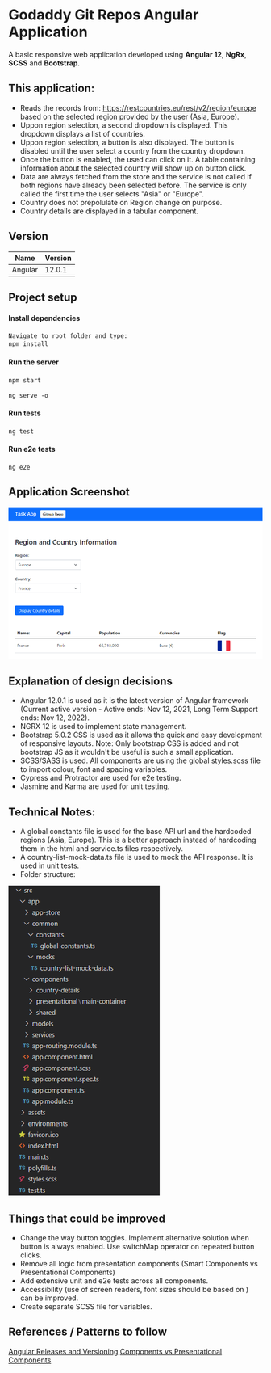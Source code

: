 # Godaddy Git Repos Angular Application
A basic responsive web application developed using <b>Angular 12</b>, <b>NgRx</b>, <b>SCSS</b> and <b>Bootstrap</b>.  

## This application: 

- Reads the records from: https://restcountries.eu/rest/v2/region/europe based on the selected region provided by the user (Asia, Europe).
- Uppon region selection, a second dropdown is displayed. This dropdown displays a list of countries.
- Uppon region selection, a button is also displayed. The button is disabled until the user select a country from the country dropdown. 
- Once the button is enabled, the used can click on it. A table containing information about the selected country will show up on button click. 
- Data are always fetched from the store and the service is not called if both regions have already been selected before. The service is only called the first time the user selects "Asia" or "Europe".
- Country does not prepolulate on Region change on purpose.
- Country details are displayed in a tabular component.



## Version

| Name  | Version |
| ------------- | ------------- |
| Angular  | 12.0.1  |


## Project setup

#### Install dependencies
```
Navigate to root folder and type:
npm install
```
#### Run the server
```
npm start
```
```
ng serve -o
```

#### Run tests
```
ng test
```

#### Run e2e tests
```
ng e2e
```

## Application Screenshot

<kbd>

  ![Capture](https://github.com/sckarolos/country-info/blob/main/src/assets/screenshot.png)

</kbd>


## Explanation of design decisions

- Angular 12.0.1 is used as it is the latest version of Angular framework (Current active version - Active ends: Nov 12, 2021, Long Term Support ends: Nov 12, 2022).
- NGRX 12 is used to implement state management. 
- Bootstrap 5.0.2 CSS is used as it allows the quick and easy development of responsive layouts. Note: Only bootstrap CSS is added and not bootstrap JS as it wouldn't be useful is such a small application.
- SCSS/SASS is used. All components are using the global styles.scss file to import colour, font and spacing variables.
- Cypress and Protractor are used for e2e testing.
- Jasmine and Karma are used for unit testing. 

## Technical Notes:

- A global constants file is used for the base API url and the hardcoded regions (Asia, Europe). This is a better approach instead of hardcoding them in the html and service.ts files respectively.
- A country-list-mock-data.ts file is used to mock the API response. It is used in unit tests. 
- Folder structure:
<kbd>

  ![Capture](https://github.com/sckarolos/country-info/blob/main/src/assets/fstructure.png)

</kbd> 

## Things that could be improved

- Change the way button toggles. Implement alternative solution when button is always enabled. Use switchMap operator on repeated button clicks.
- Remove all logic from presentation components (Smart Components vs Presentational Components)
- Add extensive unit and e2e tests across all components.
- Accessibility (use of screen readers, font sizes should be based on  ) can be improved.  
- Create separate SCSS file for variables. 

## References / Patterns to follow

[Angular Releases and Versioning](https://angular.io/guide/releases)
[Components vs Presentational Components](https://blog.angular-university.io/angular-2-smart-components-vs-presentation-components-whats-the-difference-when-to-use-each-and-why/)
